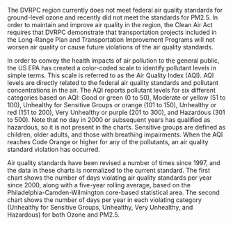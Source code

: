 The DVRPC region currently does not meet federal air quality standards for ground-level ozone and recently did not meet the standards for PM2.5. In order to maintain and improve air quality in the region, the Clean Air Act requires that DVRPC demonstrate that transportation projects included in the Long-Range Plan and Transportation Improvement Programs will not worsen air quality or cause future violations of the air quality standards.

In order to convey the health impacts of air pollution to the general public, the US EPA has created a color-coded scale to identify pollutant levels in simple terms. This scale is referred to as the Air Quality Index (AQI). AQI levels are directly related to the federal air quality standards and pollutant concentrations in the air. The AQI reports pollutant levels for six different categories based on AQI: Good or green (0 to 50), Moderate or yellow (51 to 100), Unhealthy for Sensitive Groups or orange (101 to 150), Unhealthy or red (151 to 200), Very Unhealthy or purple (201 to 300), and Hazardous (301 to 500). Note that no day in 2000 or subsequent years has qualified as hazardous, so it is not present in the charts. Sensitive groups are defined as children, older adults, and those with breathing impairments. When the AQI reaches Code Orange or higher for any of the pollutants, an air quality standard violation has occurred.

Air quality standards have been revised a number of times since 1997, and the data in these charts is normalized to the current standard. The first chart shows the number of days violating air quality standards per year since 2000, along with a five-year rolling average, based on the Philadelphia-Camden-Wilmington core-based statistical area. The second chart shows the number of days per year in each violating category (Unhealthy for Sensitive Groups, Unhealthy, Very Unhealthy, and Hazardous) for both Ozone and PM2.5.